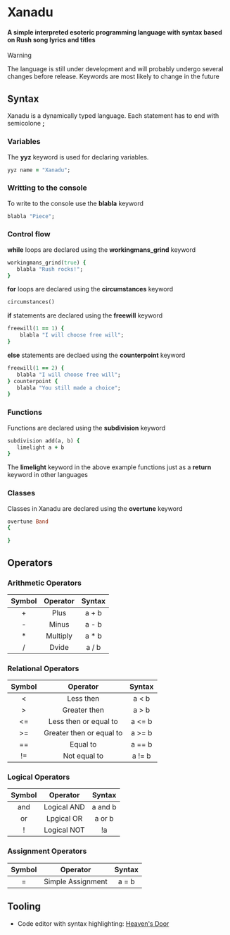 # Xanadu

#### A simple interpreted esoteric programming language with syntax based on Rush song lyrics and titles

> [!WARNING]
> The language is still under development and will probably undergo several changes before release. Keywords are most likely to change in the future

## Syntax

Xanadu is a dynamically typed language. Each statement has to end with semicolone **;**

### Variables

The **yyz** keyword is used for declaring variables.

```ruby
yyz name = "Xanadu";
```

### Writting to the console

To write to the console use the **blabla** keyword 

```ruby
blabla "Piece";
```

### Control flow

**while** loops are declared using the **workingmans_grind** keyword 

```ruby
workingmans_grind(true) {
   blabla "Rush rocks!";
}
```

**for** loops are declared using the **circumstances** keyword 

```ruby
circumstances()
```

**if** statements are declared using the **freewill** keyword

```ruby
freewill(1 == 1) {
    blabla "I will choose free will";
}
```

**else** statements are declaed using the **counterpoint** keyword 

```ruby
freewill(1 == 2) {
   blabla "I will choose free will";
} counterpoint {
   blabla "You still made a choice";
}
```

### Functions

Functions are declared using the **subdivision** keyword 

```ruby
subdivision add(a, b) {
   limelight a + b
}
```

The **limelight** keyword in the above example functions just as a **return** keyword in other languages

### Classes

Classes in Xanadu are declared using the **overtune** keyword

```ruby
overtune Band
{

}
```

## Operators

### Arithmetic Operators 

 | Symbol   | Operator  | Syntax |
 | :---:    |  :---:    | :---:  |
 |   +      |  Plus     | a + b  |
 |   -      |  Minus    | a - b  |
 |   *      | Multiply  | a * b  |
 |   /      |  Dvide    | a / b  |

### Relational Operators

 | Symbol  |  Operator  | Syntax |
 | :---:   |   :---:    | :---:  |
 |   <     |   Less then    |  a < b  |
 |   >     |   Greater then   |  a > b  |
 |   <=    | Less then or equal to |  a <= b  |
 |   >=    |   Greater then or equal to    | a >= b  |
 |   ==    |   Equal to   |  a == b  |
 |   !=    |   Not equal to    | a != b  |

### Logical Operators

 | Symbol  |  Operator  | Syntax |
 | :---:   |   :---:    | :---:  |
 |   and      |  Logical AND     | a and b  |
 |   or      |  Lpgical OR   |  a or b |
 |   !      | Logical NOT |  !a  |

### Assignment Operators

 | Symbol   | Operator |  Syntax |
 | :---:    |  :---:   |  :---:  |
 |   =      |  Simple Assignment  | a = b  |

## Tooling

- Code editor with syntax highlighting: [Heaven's Door](https://github.com/Turtel216/Heavens-Door)
